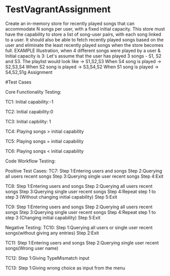 # TestVagrantAssignment
Create an in-memory store for recently played songs that can accommodate N songs per user, with a fixed initial capacity. This store must have the capability to store a list of song-user pairs, with each song linked to a user. It should also be able to fetch recently played songs based on the user and eliminate the least recently played songs when the store becomes full.
EXAMPLE
Illustration, when 4 different songs were played by a user & Initial capacity is 3: 
Let's assume that the user has played 3 songs - S1, S2 and S3.
The playlist would look like -> S1,S2,S3
When S4 song is played -> S2,S3,S4 
When S2 song is played -> S3,S4,S2 
When S1 song is played -> S4,S2,S1g Assignment

#Test Cases


Core Functionality Testing: 

TC1:
Initial capability:-1

TC2:
Initial capability:0

TC3:
Initial capbility: 1

TC4:
Playing songs > initial capability

TC5:
Playing songs = initial capability

TC6:
Playing songs < initial capability

Code Workflow Testing:

Positive Test Cases:
TC7: 
Step 1:Entering users and songs
Step 2:Querying all users recent songs
Step 3:Querying single user recent songs
Step 4:Exit

TC8: 
Step 1:Entering users and songs
Step 2:Querying all users recent songs
Step 3:Querying single user recent songs
Step 4:Repeat step 1 to step 3 (Without changing initial capability)
Step 5:Exit

TC9:
Step 1:Entering users and songs
Step 2:Querying all users recent songs
Step 3:Querying single user recent songs
Step 4:Repeat step 1 to step 3 (Changing initial capability)
Step 5:Exit

Negative Testing:
TC10:
Step 1:Querying all users or single user recent songs(without giving any entries)
Step 2:Exit

TC11:
Step 1:Entering users and songs
Step 2:Querying single user recent songs(Wrong user name)


TC12: 
Step 1:Giving TypeMismatch input

TC13: 
Step 1:Giving wrong choice as input from the menu
